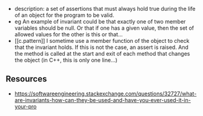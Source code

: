 
- description: a set of assertions that must always hold true during the life of an object for the program to be valid.
- eg An example of invariant could be that exactly one of two member variables should be null. Or that if one has a given value, then the set of allowed values for the other is this or that...
- [[c.pattern]] I sometime use a member function of the object to check that the invariant holds. If this is not the case, an assert is raised. And the method is called at the start and exit of each method that changes the object (in C++, this is only one line...)

## Resources

- https://softwareengineering.stackexchange.com/questions/32727/what-are-invariants-how-can-they-be-used-and-have-you-ever-used-it-in-your-pro